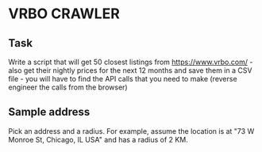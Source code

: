 # VRBO CRAWLER

## Task 
Write a script that will get 50 closest listings from https://www.vrbo.com/ - also get their nightly prices for the next 12 months and save them in a CSV file - you will have to find the API calls that you need to make (reverse engineer the calls from the browser)

## Sample address
Pick an address and a radius. For example, assume the location is at "73 W Monroe St, Chicago, IL USA" and has a radius of 2 KM.
